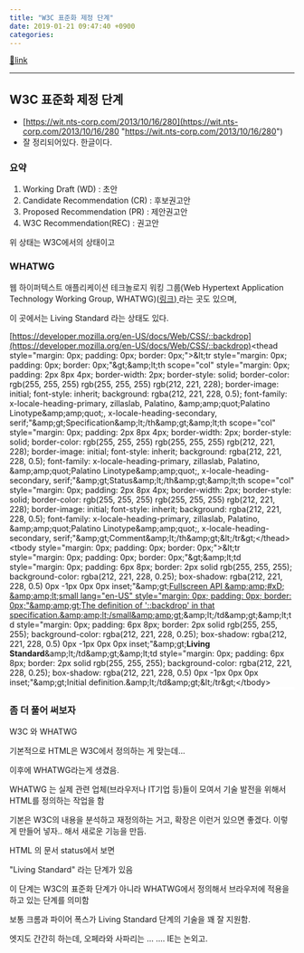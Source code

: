```yaml
---
title: "W3C 표준화 제정 단계"
date: 2019-01-21 09:47:40 +0900
categories: 
---
```

[🔗link](http://www.mins01.com/mh/tech/read/1250)
***


W3C 표준화 제정 단계
-------------

- [https://wit.nts-corp.com/2013/10/16/280](https://wit.nts-corp.com/2013/10/16/280 "https://wit.nts-corp.com/2013/10/16/280")
- 잘 정리되어있다. 한글이다.


### 요약

1. Working Draft (WD) : 초안
2. Candidate Recommendation (CR) : 후보권고안
3. Proposed Recommendation (PR) : 제안권고안
4. W3C Recommendation(REC) : 권고안

위 상태는 W3C에서의 상태이고



  
  
### WHATWG 

<font color="#222222" face="sans-serif">웹 하이퍼텍스트 애플리케이션 테크놀로지 워킹 그룹(</font>Web Hypertext Application Technology Working Group, WHATWG)([링크](https://whatwg.org/ "링크"))[ ](https://html.spec.whatwg.org/ "whatwg ")라는 곳도 있으며, 

이 곳에서는 Living Standard 라는 상태도 있다.

[https://developer.mozilla.org/en-US/docs/Web/CSS/::backdrop](https://developer.mozilla.org/en-US/docs/Web/CSS/::backdrop)<table class="standard-table" style="margin: 0px 0px 24px; padding: 0px; border: 2px solid rgb(255, 255, 255); width: 569px; max-width: 100%; color: rgb(51, 51, 51); font-family: Arial, x-locale-body, sans-serif; font-size: 16px; letter-spacing: -0.04448px; background-color: rgb(255, 255, 255);">&lt;thead style="margin: 0px; padding: 0px; border: 0px;"&gt;&amp;lt;tr style="margin: 0px; padding: 0px; border: 0px;"&amp;gt;&amp;amp;lt;th scope="col" style="margin: 0px; padding: 2px 8px 4px; border-width: 2px; border-style: solid; border-color: rgb(255, 255, 255) rgb(255, 255, 255) rgb(212, 221, 228); border-image: initial; font-style: inherit; background: rgba(212, 221, 228, 0.5); font-family: x-locale-heading-primary, zillaslab, Palatino, &amp;amp;amp;quot;Palatino Linotype&amp;amp;amp;quot;, x-locale-heading-secondary, serif;"&amp;amp;gt;Specification&amp;amp;lt;/th&amp;amp;gt;&amp;amp;lt;th scope="col" style="margin: 0px; padding: 2px 8px 4px; border-width: 2px; border-style: solid; border-color: rgb(255, 255, 255) rgb(255, 255, 255) rgb(212, 221, 228); border-image: initial; font-style: inherit; background: rgba(212, 221, 228, 0.5); font-family: x-locale-heading-primary, zillaslab, Palatino, &amp;amp;amp;quot;Palatino Linotype&amp;amp;amp;quot;, x-locale-heading-secondary, serif;"&amp;amp;gt;Status&amp;amp;lt;/th&amp;amp;gt;&amp;amp;lt;th scope="col" style="margin: 0px; padding: 2px 8px 4px; border-width: 2px; border-style: solid; border-color: rgb(255, 255, 255) rgb(255, 255, 255) rgb(212, 221, 228); border-image: initial; font-style: inherit; background: rgba(212, 221, 228, 0.5); font-family: x-locale-heading-primary, zillaslab, Palatino, &amp;amp;amp;quot;Palatino Linotype&amp;amp;amp;quot;, x-locale-heading-secondary, serif;"&amp;amp;gt;Comment&amp;amp;lt;/th&amp;amp;gt;&amp;lt;/tr&amp;gt;&lt;/thead&gt;&lt;tbody style="margin: 0px; padding: 0px; border: 0px;"&gt;&amp;lt;tr style="margin: 0px; padding: 0px; border: 0px;"&amp;gt;&amp;amp;lt;td style="margin: 0px; padding: 6px 8px; border: 2px solid rgb(255, 255, 255); background-color: rgba(212, 221, 228, 0.25); box-shadow: rgba(212, 221, 228, 0.5) 0px -1px 0px 0px inset;"&amp;amp;gt;[Fullscreen API  &amp;amp;amp;#xD;
&amp;amp;amp;lt;small lang="en-US" style="margin: 0px; padding: 0px; border: 0px;"&amp;amp;amp;gt;The definition of '::backdrop' in that specification.&amp;amp;amp;lt;/small&amp;amp;amp;gt;](https://fullscreen.spec.whatwg.org/#::backdrop-pseudo-element)&amp;amp;lt;/td&amp;amp;gt;&amp;amp;lt;td style="margin: 0px; padding: 6px 8px; border: 2px solid rgb(255, 255, 255); background-color: rgba(212, 221, 228, 0.25); box-shadow: rgba(212, 221, 228, 0.5) 0px -1px 0px 0px inset;"&amp;amp;gt;**Living Standard**&amp;amp;lt;/td&amp;amp;gt;&amp;amp;lt;td style="margin: 0px; padding: 6px 8px; border: 2px solid rgb(255, 255, 255); background-color: rgba(212, 221, 228, 0.25); box-shadow: rgba(212, 221, 228, 0.5) 0px -1px 0px 0px inset;"&amp;amp;gt;Initial definition.&amp;amp;lt;/td&amp;amp;gt;&amp;lt;/tr&amp;gt;&lt;/tbody&gt;</table>  
### 좀 더 풀어 써보자

W3C 와 WHATWG

  


기본적으로 HTML은 W3C에서 정의하는 게 맞는데...

이후에 WHATWG라는게 생겼음.

  


WHATWG 는 실제 관련 업체(브라우저나 IT기업 등)들이 모여서 기술 발전을 위해서 HTML를 정의하는 작업을 함

기본은 W3C의 내용을 분석하고 재정의하는 거고, 확장은 이런거 있으면 좋겠다. 이렇게 만들어 넣자.. 해서 새로운 기능을 만듬.

  


HTML 의 문서 status에서 보면

"Living Standard" 라는 단계가 있음

이 단계는 W3C의 표준화 단계가 아니라 WHATWG에서 정의해서 브라우저에 적용을 하고 있는 단계를 의미함

보통 크롬과 파이어 폭스가 Living Standard 단계의 기술을 꽤 잘 지원함.

엣지도 간간히 하는데, 오페라와 사파리는 ... .... IE는 논외고.

  
  

